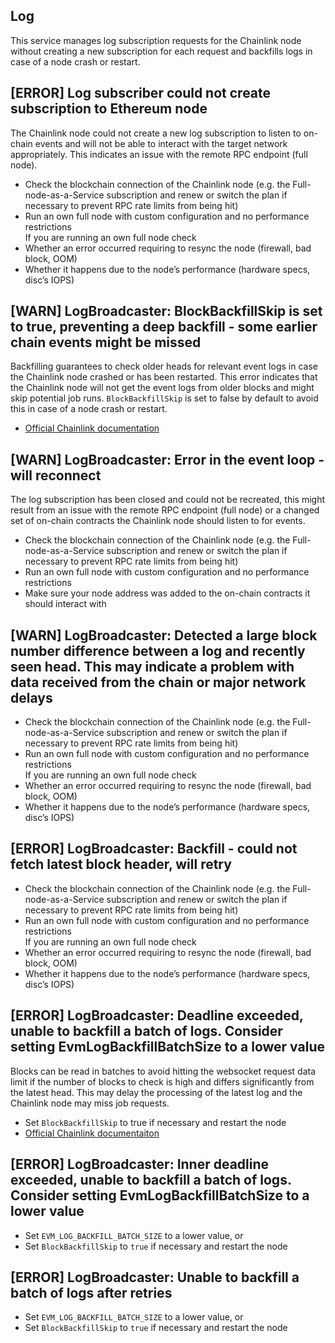 ## Log

This service manages log subscription requests for the Chainlink node without creating a new subscription for each request and backfills logs in case of a node crash or restart. 

## [ERROR] Log subscriber could not create subscription to Ethereum node
The Chainlink node could not create a new log subscription to listen to on-chain events and will not be able to interact with the target network appropriately. This indicates an issue with the remote RPC endpoint (full node).
- Check the blockchain connection of the Chainlink node (e.g. the Full-node-as-a-Service subscription and renew or switch the plan if necessary to prevent RPC rate limits from being hit)
- Run an own full node with custom configuration and no performance restrictions  
If you are running an own full node check
- Whether an error occurred requiring to resync the node (firewall, bad block, OOM)
- Whether it happens due to the node’s performance (hardware specs, disc’s IOPS)

## [WARN] LogBroadcaster: BlockBackfillSkip is set to true, preventing a deep backfill - some earlier chain events might be missed
Backfilling guarantees to check older heads for relevant event logs in case the Chainlink node crashed or has been restarted. This error indicates that the Chainlink node will not get the event logs from older blocks and might skip potential job runs. `BlockBackfillSkip` is set to false by default to avoid this in case of a node crash or restart.
- [Official Chainlink documentation](https://docs.chain.link/docs/configuration-variables/#block_backfill_skip)

## [WARN] LogBroadcaster: Error in the event loop - will reconnect
The log subscription has been closed and could not be recreated, this might result from an issue with the remote RPC endpoint (full node) or a changed set of on-chain contracts the Chainlink node should listen to for events. 
- Check the blockchain connection of the Chainlink node (e.g. the Full-node-as-a-Service subscription and renew or switch the plan if necessary to prevent RPC rate limits from being hit)
- Run an own full node with custom configuration and no performance restrictions
- Make sure your node address was added to the on-chain contracts it should interact with

## [WARN] LogBroadcaster: Detected a large block number difference between a log and recently seen head. This may indicate a problem with data received from the chain or major network delays
- Check the blockchain connection of the Chainlink node (e.g. the Full-node-as-a-Service subscription and renew or switch the plan if necessary to prevent RPC rate limits from being hit)
- Run an own full node with custom configuration and no performance restrictions  
If you are running an own full node check
- Whether an error occurred requiring to resync the node (firewall, bad block, OOM)
- Whether it happens due to the node’s performance (hardware specs, disc’s IOPS)

## [ERROR] LogBroadcaster: Backfill - could not fetch latest block header, will retry
- Check the blockchain connection of the Chainlink node (e.g. the Full-node-as-a-Service subscription and renew or switch the plan if necessary to prevent RPC rate limits from being hit)
- Run an own full node with custom configuration and no performance restrictions  
If you are running an own full node check
- Whether an error occurred requiring to resync the node (firewall, bad block, OOM)
- Whether it happens due to the node’s performance (hardware specs, disc’s IOPS)

## [ERROR] LogBroadcaster: Deadline exceeded, unable to backfill a batch of logs. Consider setting EvmLogBackfillBatchSize to a lower value
Blocks can be read in batches to avoid hitting the websocket request data limit if the number of blocks to check is high and differs significantly from the latest head. This may delay the processing of the latest log and the Chainlink node may miss job requests.
- Set `BlockBackfillSkip` to true if necessary and restart the node
- [Official Chainlink documentaiton](https://docs.chain.link/docs/configuration-variables/#eth_log_backfill_batch_size)

## [ERROR] LogBroadcaster: Inner deadline exceeded, unable to backfill a batch of logs. Consider setting EvmLogBackfillBatchSize to a lower value
- Set `EVM_LOG_BACKFILL_BATCH_SIZE` to a lower value, or
- Set `BlockBackfillSkip` to `true` if necessary and restart the node

## [ERROR] LogBroadcaster: Unable to backfill a batch of logs after retries
- Set `EVM_LOG_BACKFILL_BATCH_SIZE` to a lower value, or
- Set `BlockBackfillSkip` to `true` if necessary and restart the node
